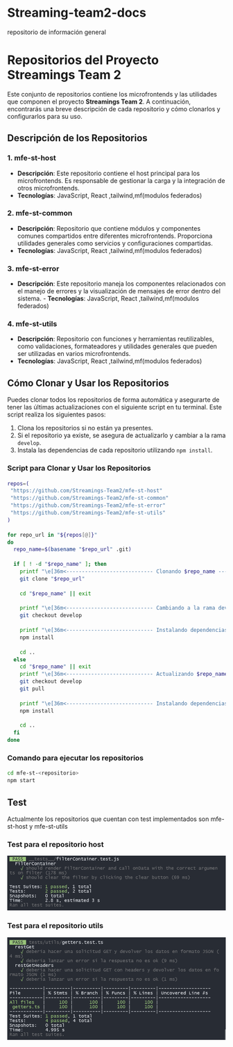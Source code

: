 # Streaming-team2-docs
repositorio de información general
# Repositorios del Proyecto Streamings Team 2

Este conjunto de repositorios contiene los microfrontends y las utilidades que componen el proyecto **Streamings Team 2**. A continuación, encontrarás una breve descripción de cada repositorio y cómo clonarlos y configurarlos para su uso.

## Descripción de los Repositorios

### 1. **mfe-st-host**
   - **Descripción**: Este repositorio contiene el host principal para los microfrontends. Es responsable de gestionar la carga y la integración de otros microfrontends.
   - **Tecnologías**: JavaScript, React ,tailwind,mf(modulos federados)

### 2. **mfe-st-common**
   - **Descripción**: Repositorio que contiene módulos y componentes comunes compartidos entre diferentes microfrontends. Proporciona utilidades generales como servicios y configuraciones compartidas.
  - **Tecnologías**: JavaScript, React ,tailwind,mf(modulos federados)

### 3. **mfe-st-error**
   - **Descripción**: Este repositorio maneja los componentes relacionados con el manejo de errores y la visualización de mensajes de error dentro del sistema.
    - **Tecnologías**: JavaScript, React ,tailwind,mf(modulos federados)


### 4. **mfe-st-utils**
   - **Descripción**: Repositorio con funciones y herramientas reutilizables, como validaciones, formateadores y utilidades generales que pueden ser utilizadas en varios microfrontends.
   - **Tecnologías**: JavaScript, React ,tailwind,mf(modulos federados)


## Cómo Clonar y Usar los Repositorios

Puedes clonar todos los repositorios de forma automática y asegurarte de tener las últimas actualizaciones con el siguiente script en tu terminal. Este script realiza los siguientes pasos:

1. Clona los repositorios si no están ya presentes.
2. Si el repositorio ya existe, se asegura de actualizarlo y cambiar a la rama `develop`.
3. Instala las dependencias de cada repositorio utilizando `npm install`.

### Script para Clonar y Usar los Repositorios

```bash
repos=(
 "https://github.com/Streamings-Team2/mfe-st-host"
 "https://github.com/Streamings-Team2/mfe-st-common"
 "https://github.com/Streamings-Team2/mfe-st-error"
 "https://github.com/Streamings-Team2/mfe-st-utils"
)

for repo_url in "${repos[@]}"
do
  repo_name=$(basename "$repo_url" .git)

  if [ ! -d "$repo_name" ]; then
    printf "\e[36m<---------------------------- Clonando $repo_name ---------------------------->\e[0m\n"
    git clone "$repo_url"
    
    cd "$repo_name" || exit
    
    printf "\e[36m<---------------------------- Cambiando a la rama develop ---------------------------->\e[0m\n"
    git checkout develop 
    
    printf "\e[36m<---------------------------- Instalando dependencias ---------------------------->\e[0m\n"
    npm install
    
    cd ..
  else
    cd "$repo_name" || exit
    printf "\e[36m<---------------------------- Actualizando $repo_name ---------------------------->\e[0m\n"
    git checkout develop 
    git pull
    
    printf "\e[36m<---------------------------- Instalando dependencias ---------------------------->\e[0m\n"
    npm install

    cd ..
  fi
done
```

### Comando para ejecutar los repositorios
```bash
cd mfe-st-<repositorio>
npm start
```

## Test

Actualmente los repositorios que cuentan con test implementados son mfe-st-host y mfe-st-utils

### Test para el repositorio host
![mfe-st-host](./img/host_test.png)

### Test para el repositorio utils
![mfe-st-host](./img/utils_test.png)